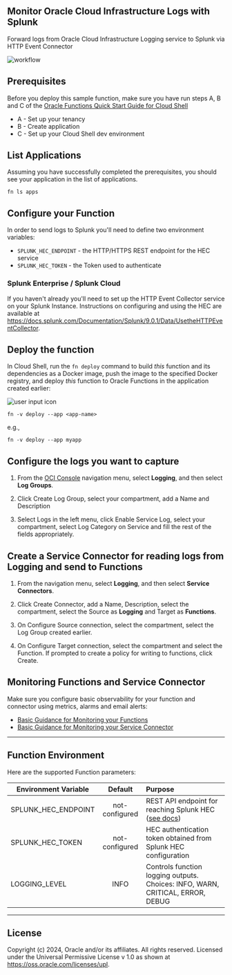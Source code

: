 ## Monitor Oracle Cloud Infrastructure Logs with Splunk

Forward logs from Oracle Cloud Infrastructure Logging service to Splunk via
HTTP Event Connector


![workflow](./images/workflow.png)


## Prerequisites

Before you deploy this sample function, make sure you have run steps A, B
and C of the [Oracle Functions Quick Start Guide for Cloud Shell](https://www.oracle.com/webfolder/technetwork/tutorials/infographics/oci_functions_cloudshell_quickview/functions_quickview_top/functions_quickview/index.html)
* A - Set up your tenancy
* B - Create application
* C - Set up your Cloud Shell dev environment


## List Applications

Assuming you have successfully completed the prerequisites, you should see your
application in the list of applications.

```
fn ls apps
```


## Configure your Function

In order to send logs to Splunk you'll need to define two environment variables:
* `SPLUNK_HEC_ENDPOINT` - the HTTP/HTTPS REST endpoint for the HEC service
* `SPLUNK_HEC_TOKEN` - the Token used to authenticate


### Splunk Enterprise / Splunk Cloud

If you haven't already you'll need to set up the HTTP Event Collector service
on your Splunk Instance. Instructions on configuring and using the HEC are
available at https://docs.splunk.com/Documentation/Splunk/9.0.1/Data/UsetheHTTPEventCollector.


## Deploy the function

In Cloud Shell, run the `fn deploy` command to build *this* function and its dependencies as a Docker image,
push the image to the specified Docker registry, and deploy *this* function to Oracle Functions
in the application created earlier:

![user input icon](./images/userinput.png)
```
fn -v deploy --app <app-name>
```
e.g.,
```
fn -v deploy --app myapp
```


## Configure the logs you want to capture

1. From the [OCI Console](https://cloud.oracle.com) navigation menu, select **Logging**, and then select **Log Groups**.

2. Click Create Log Group, select your compartment, add a Name and Description

3. Select Logs in the left menu, click Enable Service Log, select your compartment, select Log Category on Service and fill the rest of the fields appropriately.


## Create a Service Connector for reading logs from Logging and send to Functions

1. From the navigation menu, select **Logging**, and then select **Service Connectors**.

2. Click Create Connector, add a Name, Description, select the compartment, select the Source as **Logging** and Target as **Functions**.

3. On Configure Source connection, select the compartment, select the Log Group created earlier.

4. On Configure Target connection, select the compartment and select the Function. If prompted to create a policy for writing to functions, click Create.


## Monitoring Functions and Service Connector

Make sure you configure basic observability for your function and connector using metrics, alarms and email alerts:
* [Basic Guidance for Monitoring your Functions](../basic-observability/functions.md)
* [Basic Guidance for Monitoring your Service Connector](../basic-observability/service-connector-hub.md)

---
## Function Environment

Here are the supported Function parameters:

| Environment Variable        | Default           | Purpose  |
| ------------- |:-------------:| :----- |
| SPLUNK_HEC_ENDPOINT      | not-configured | REST API endpoint for reaching Splunk HEC ([see docs](https://docs.splunk.com/Documentation/Splunk/9.2.0/Data/UsetheHTTPEventCollector#Configure_HTTP_Event_Collector_on_Splunk_Cloud_Platform))|
| SPLUNK_HEC_TOKEN      	| not-configured      |   HEC authentication token obtained from Splunk HEC configuration |
| LOGGING_LEVEL | INFO     |    Controls function logging outputs.  Choices: INFO, WARN, CRITICAL, ERROR, DEBUG |

---
## License
Copyright (c) 2024, Oracle and/or its affiliates. All rights reserved.
Licensed under the Universal Permissive License v 1.0 as shown at https://oss.oracle.com/licenses/upl.
